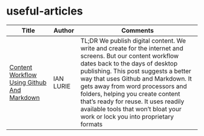 # useful-articles

| Title | Author | Comments |  
|------|--------|----------------|  
| [Content Workflow Using Github And Markdown](https://www.portent.com/blog/copywriting/content-strategy/content-with-github-markdown.htm) | IAN LURIE | TL;DR We publish digital content. We write and create for the internet and screens. But our content workflow dates back to the days of desktop publishing. This post suggests a better way that uses Github and Markdown. It gets away from word processors and folders, helping you create content that’s ready for reuse. It uses readily available tools that won’t bloat your work or lock you into proprietary formats |
